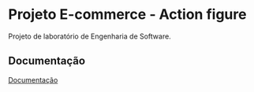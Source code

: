 # Projeto E-commerce - Action figure

Projeto de laboratório de Engenharia de Software.

## Documentação

[Documentação](/docs/DRS_LES_2_2024-atual.docx)

